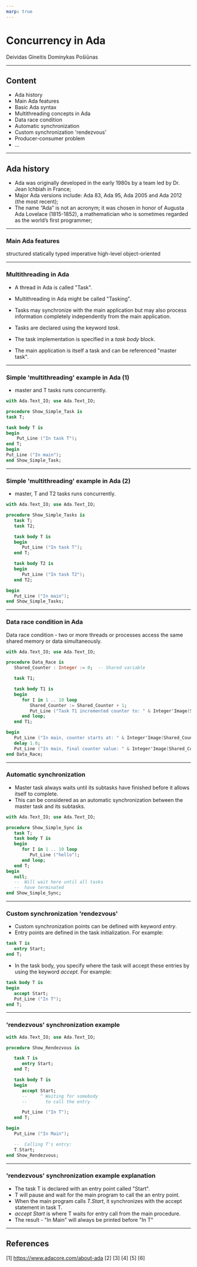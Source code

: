 ```yaml
---
marp: true
---
```


# Concurrency in Ada

Deividas Gineitis
Dominykas Pošiūnas

---

## Content

- Ada history
- Main Ada features
- Basic Ada syntax
- Multithreading concepts in Ada
- Data race condition
- Automatic synchronization
- Custom synchronization 'rendezvous'
- Producer-consumer problem
- ...

---

## Ada history

- Ada was originally developed in the early 1980s by a team led by Dr. Jean Ichbiah in France;
- Major Ada versions include: Ada 83, Ada 95, Ada 2005 and Ada 2012 (the most recent);
- The name “Ada” is not an acronym; it was chosen in honor of Augusta Ada Lovelace (1815-1852), a mathematician who is sometimes regarded as the world’s first programmer;

---

### Main Ada features

structured
statically typed
imperative
high-level
object-oriented

---

### Multithreading in Ada

- A thread in Ada is called "Task".
- Multithreading in Ada might be called "Tasking".
- Tasks may synchronize with the main application but may also process information completely independently from the main application.
- Tasks are declared using the keyword *task*.
- The task implementation is specified in a *task body* block.

- The main application is itself a task and can be referenced "master task".

---

### Simple 'multithreading' example in Ada (1)

- master and T tasks runs concurrently.

```ada
with Ada.Text_IO; use Ada.Text_IO;

procedure Show_Simple_Task is
task T;

task body T is
begin
    Put_Line ("In task T");
end T;
begin
Put_Line ("In main");
end Show_Simple_Task;
```

---

### Simple 'multithreading' example in Ada (2)

- master, T and T2 tasks runs concurrently.

```ada
with Ada.Text_IO; use Ada.Text_IO;

procedure Show_Simple_Tasks is
   task T;
   task T2;

   task body T is
   begin
      Put_Line ("In task T");
   end T;

   task body T2 is
   begin
      Put_Line ("In task T2");
   end T2;

begin
   Put_Line ("In main");
end Show_Simple_Tasks;
```

---

### Data race condition in Ada

Data race condition - two or more threads or processes access the same shared memory or data simultaneously.

```ada
with Ada.Text_IO; use Ada.Text_IO;

procedure Data_Race is
   Shared_Counter : Integer := 0;  -- Shared variable

   task T1;

   task body T1 is
   begin
      for I in 1 .. 10 loop
         Shared_Counter := Shared_Counter + 1;
         Put_Line ("Task T1 incremented counter to: " & Integer'Image(Shared_Counter));
      end loop;
   end T1;

begin
   Put_Line ("In main, counter starts at: " & Integer'Image(Shared_Counter));
   delay 1.0;
   Put_Line ("In main, final counter value: " & Integer'Image(Shared_Counter));
end Data_Race;

```

---

### Automatic synchronization

- Master task always waits until its subtasks have finished before it allows itself to complete.
- This can be considered as an automatic synchronization between the master task and its subtasks.

```ada
with Ada.Text_IO; use Ada.Text_IO;

procedure Show_Simple_Sync is
   task T;
   task body T is
   begin
      for I in 1 .. 10 loop
         Put_Line ("hello");
      end loop;
   end T;
begin
   null;
   --  Will wait here until all tasks
   --  have terminated
end Show_Simple_Sync;
```

---

### Custom synchronization 'rendezvous'

- Custom synchronization points can be defined with keyword *entry*.
- Entry points are defined in the task initialization. For example:

```ada
task T is
   entry Start;
end T;
```

- In the task body, you specify where the task will accept these entries by using the keyword *accept*. For example:

```ada
task body T is
begin
   accept Start;
   Put_Line ("In T");
end T;
```

---

### 'rendezvous' synchronization example

```ada
with Ada.Text_IO; use Ada.Text_IO;

procedure Show_Rendezvous is

   task T is
      entry Start;
   end T;

   task body T is
   begin
      accept Start;
      --     ^ Waiting for somebody
      --       to call the entry

      Put_Line ("In T");
   end T;

begin
   Put_Line ("In Main");

   --  Calling T's entry:
   T.Start;
end Show_Rendezvous;
```

---

### 'rendezvous' synchronization example explanation

- The task T is declared with an entry point called "Start".
- T will pause and wait for the main program to call the an entry point.
- When the main program calls *T.Start*, it synchronizes with the accept statement in task T.
- *accept Start* is where T waits for entry call from the main procedure.
- The result - "In Main" will always be printed before "In T"

---

## References

[1] <https://www.adacore.com/about-ada>
[2]
[3]
[4]
[5]
[6]
